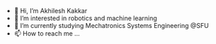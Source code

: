 - 👋 Hi, I’m Akhilesh Kakkar
- 👀 I’m interested in robotics and machine learning 
- 🌱 I’m currently studying Mechatronics Systems Engineering @SFU
- 📫 How to reach me ...

<!---
gannalouis/gannalouis is a ✨ special ✨ repository because its `README.md` (this file) appears on your GitHub profile.
You can click the Preview link to take a look at your changes.
--->
